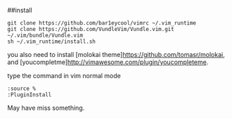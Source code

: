 ##install

    git clone https://github.com/bar1eycool/vimrc ~/.vim_runtime
    git clone https://github.com/VundleVim/Vundle.vim.git ~/.vim/bundle/Vundle.vim
    sh ~/.vim_runtime/install.sh

you also need to install [molokai theme]<https://github.com/tomasr/molokai>, and [youcompletme]<http://vimawesome.com/plugin/youcompleteme>.

type the command in vim normal mode

    :source %
    :PluginInstall

May have miss something.